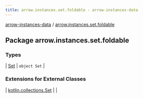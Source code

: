 ```yaml
---
title: arrow.instances.set.foldable - arrow-instances-data
---
```


[arrow-instances-data](../index.html) / [arrow.instances.set.foldable](./index.html)

## Package arrow.instances.set.foldable

### Types

| [Set](-set/index.html) | `object Set` |

### Extensions for External Classes

| [kotlin.collections.Set](kotlin.collections.-set/index.html) |  |

